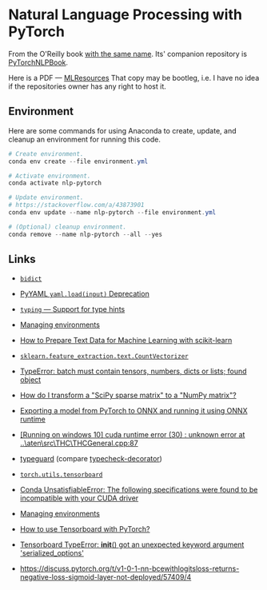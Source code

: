 # Natural Language Processing with PyTorch

From the O'Reilly book
[with the same name](https://learning.oreilly.com/library/view/natural-language-processing/9781491978221/).
Its' companion repository is
[PyTorchNLPBook](https://github.com/joosthub/PyTorchNLPBook).

Here is a PDF &mdash;
[MLResources](https://github.com/dlsucomet/MLResources/blob/master/books/%5BNLP%5D%20Natural%20Language%20Processing%20with%20PyTorch%20(2019).pdf)
That copy may be bootleg, i.e. I have no idea if the repositories owner has any
right to host it.

## Environment

Here are some commands for using Anaconda to create, update, and cleanup
an environment for running this code.

```powershell
# Create environment.
conda env create --file environment.yml

# Activate environment.
conda activate nlp-pytorch

# Update environment.
# https://stackoverflow.com/a/43873901
conda env update --name nlp-pytorch --file environment.yml

# (Optional) cleanup environment.
conda remove --name nlp-pytorch --all --yes
```

## Links

- [`bidict`](https://bidict.readthedocs.io/en/master/)
- [PyYAML `yaml.load(input)` Deprecation](https://msg.pyyaml.org/load)
- [`typing` &mdash; Support for type hints](https://docs.python.org/3/library/typing.html)
- [Managing environments](https://docs.conda.io/projects/conda/en/latest/user-guide/tasks/manage-environments.html)
- [How to Prepare Text Data for Machine Learning with scikit-learn](https://machinelearningmastery.com/prepare-text-data-machine-learning-scikit-learn/)
- [`sklearn.feature_extraction.text.CountVectorizer`](https://scikit-learn.org/stable/modules/generated/sklearn.feature_extraction.text.CountVectorizer.html)
- [TypeError: batch must contain tensors, numbers, dicts or lists; found object](https://discuss.pytorch.org/t/typeerror-batch-must-contain-tensors-numbers-dicts-or-lists-found-object/14665/3)
- [How do I transform a "SciPy sparse matrix" to a "NumPy matrix"?](https://stackoverflow.com/a/26577144)
- [Exporting a model from PyTorch to ONNX and running it using ONNX runtime](https://pytorch.org/tutorials/advanced/super_resolution_with_onnxruntime.html)
- [[Running on windows 10] cuda runtime error (30) : unknown error at ..\aten\src\THC\THCGeneral.cpp:87](https://github.com/pytorch/pytorch/issues/17108)
- [typeguard](https://typeguard.readthedocs.io/en/latest/) (compare
  [typecheck-decorator](https://pypi.org/project/typecheck-decorator/))
- [`torch.utils.tensorboard`](https://pytorch.org/docs/stable/tensorboard.html)
- [Conda UnsatisfiableError: The following specifications were found to be incompatible with your CUDA driver](https://github.com/KevinMusgrave/pytorch-metric-learning/issues/55)
- [Managing environments](https://docs.conda.io/projects/conda/en/latest/user-guide/tasks/manage-environments.html)
- [How to use Tensorboard with PyTorch?](https://discuss.pytorch.org/t/how-to-use-tensorboard-with-pytorch/61852)
- [Tensorboard TypeError: __init__() got an unexpected keyword argument 'serialized_options'](https://stackoverflow.com/a/57842296)

- https://discuss.pytorch.org/t/v1-0-1-nn-bcewithlogitsloss-returns-negative-loss-sigmoid-layer-not-deployed/57409/4
